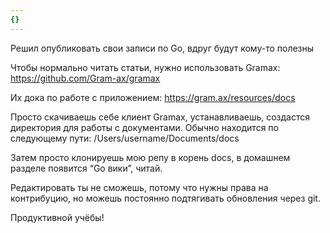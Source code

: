 ```yaml
---
{}
---
```

Решил опубликовать свои записи по Go, вдруг будут кому-то полезны

Чтобы нормально читать статьи, нужно использовать Gramax: https://github.com/Gram-ax/gramax

Их дока по работе с приложением: https://gram.ax/resources/docs

Просто скачиваешь себе клиент Gramax, устанавливаешь, создастся директория для работы с документами. Обычно находится по следующему пути: /Users/username/Documents/docs

Затем просто клонируешь мою репу в корень docs, в домашнем разделе появится “Go вики”, читай.

Редактировать ты не сможешь, потому что нужны права на контрибуцию, но можешь постоянно подтягивать обновления через git.

Продуктивной учёбы!
